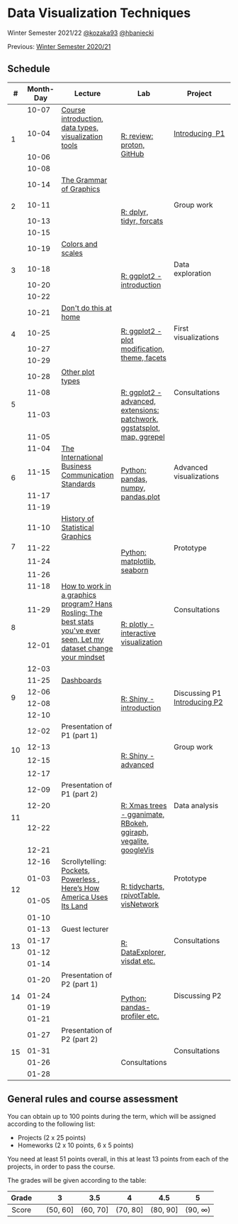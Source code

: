 # Data Visualization Techniques

Winter Semester 2021/22 [@kozaka93](https://github.com/kozaka93) [@hbaniecki](https://github.com/hbaniecki)

Previous: [Winter Semester 2020/21](https://github.com/mini-pw/2021Z-DataVisualizationTechniques)

## Schedule

<table>
<thead>
  <tr>
    <th>#</th>
    <th>Month-Day</th>
    <th>Lecture</th>
    <th>Lab</th>
    <th>Project</th>
    <th>Points</th>
  </tr>
</thead>
<tbody>
  <tr>
    <td rowspan="4">1</td>
    <td>10-07</td>
    <td rowspan="2"><a href="https://github.com/mini-pw/2022Z-DataVisualizationTechniques/blob/main/lectures/L1-intro.pdf"  target="_blank" rel="noopener noreferrer"> Course introduction, data types, visualization tools  </a></td>
    <td></td>
    <td></td>
    <td rowspan="4"></td>
  </tr>
  <tr>
    <td>10-04</td>
    <td rowspan="3"><a href="https://github.com/mini-pw/2022Z-DataVisualizationTechniques/tree/main/labs/lab1" target="_blank" rel="noopener noreferrer">R: review: proton, GitHub</a></td>
    <td><a href="https://github.com/mini-pw/2022Z-DataVisualizationTechniques/blob/main/projects/project1/Techniki%20Wizualizacji%20Danych%20-%20Projekt%201.pdf"  target="_blank" rel="noopener noreferrer">Introducing&nbsp;&nbsp;P1  </a></td>
  </tr>
  <tr>
    <td>10-06</td>
    <td rowspan="2"></td>
    <td rowspan="2"></td>
  </tr>
  <tr>
    <td>10-08</td>
  </tr>
  <tr>
    <td rowspan="4">2</td>
    <td>10-14</td>
    <td><a href="https://github.com/mini-pw/2022Z-DataVisualizationTechniques/blob/main/lectures/L2-gramatyka.pdf" target="_blank" rel="noopener noreferrer">The Grammar of Graphics</a></td>
    <td></td>
    <td></td>
    <td></td>
  </tr>
  <tr>
    <td>10-11</td>
    <td rowspan="3"></td>
    <td rowspan="3"><a href="https://github.com/mini-pw/2022Z-DataVisualizationTechniques/tree/main/labs/lab2" target="_blank" rel="noopener noreferrer">R: dplyr, tidyr, forcats</a></td>
    <td>Group work</td>
    <td>P1 (1p)</td>
  </tr>
  <tr>
    <td>10-13</td>
    <td rowspan="2"></td>
    <td rowspan="2"></td>
  </tr>
  <tr>
    <td>10-15</td>
  </tr>
  <tr>
    <td rowspan="4">3</td>
    <td>10-19</td>
    <td><a href="https://github.com/mini-pw/2022Z-DataVisualizationTechniques/blob/main/lectures/L3-kolory-skale.pdf" target="_blank" rel="noopener noreferrer">Colors and scales</a></td>
    <td></td>
    <td></td>
    <td></td>
  </tr>
  <tr>
    <td>10-18</td>
    <td rowspan="3"></td>
    <td rowspan="3"><a href="https://github.com/mini-pw/2022Z-DataVisualizationTechniques/tree/main/labs/lab3" target="_blank" rel="noopener noreferrer">R: ggplot2 - introduction</a></td>
    <td>Data exploration</td>
    <td rowspan="3">P1 (1p)<br><a href="https://github.com/mini-pw/2022Z-DataVisualizationTechniques/issues/55" target="_blank" rel="noopener noreferrer"> HW1 (5p)</a></td>
  </tr>
  <tr>
    <td>10-20</td>
    <td rowspan="2"></td>
  </tr>
  <tr>
    <td>10-22</td>
  </tr>
  <tr>
    <td rowspan="4">4</td>
    <td>10-21</td>
    <td><a href="https://github.com/mini-pw/2022Z-DataVisualizationTechniques/blob/main/lectures/L4-nie-popelniaj-tych-bledow.pdf" target="_blank" rel="noopener noreferrer"> Don't do this at home</a></td>
    <td></td>
    <td></td>
    <td></td>
  </tr>
  <tr>
    <td>10-25</td>
    <td rowspan="3"></td>
    <td rowspan="3"><a href="https://github.com/mini-pw/2022Z-DataVisualizationTechniques/tree/main/labs/lab4" target="_blank" rel="noopener noreferrer"> R: ggplot2 - plot modification, theme, facets</a></td>
    <td>First visualizations</td>
    <td>P1 (1p)</td>
  </tr>
  <tr>
    <td>10-27</td>
    <td rowspan="2"></td>
    <td rowspan="2"></td>
  </tr>
  <tr>
    <td>10-29</td>
  </tr>
  <tr>
    <td rowspan="4">5</td>
    <td>10-28</td>
    <td><a href="https://github.com/mini-pw/2022Z-DataVisualizationTechniques/blob/main/lectures/L5-inne-rodzaje-wykresow.pdf" target="_blank" rel="noopener noreferrer"> Other plot types</a></td>
    <td></td>
    <td></td>
    <td></td>
  </tr>
  <tr>
    <td>11-08</td>
    <td rowspan="3"></td>
    <td rowspan="3"><a href="https://github.com/mini-pw/2022Z-DataVisualizationTechniques/tree/main/labs/lab5" target="_blank" rel="noopener noreferrer">R: ggplot2 - advanced, extensions: patchwork, ggstatsplot, map, ggrepel</a></td>
    <td>Consultations</td>
    <td rowspan="3"><a href="https://github.com/mini-pw/2022Z-DataVisualizationTechniques/issues/97" target="_blank" rel="noopener noreferrer">HW2 (5p)</a></td>
  </tr>
  <tr>
    <td>11-03</td>
    <td rowspan="2"></td>
  </tr>
  <tr>
    <td>11-05</td>
  </tr>
  <tr>
    <td rowspan="4">6</td>
    <td>11-04</td>
    <td rowspan="2"><a href="https://github.com/mini-pw/2022Z-DataVisualizationTechniques/blob/main/lectures/L6-IBCS.pdf" target="_blank" rel="noopener noreferrer">The International Business Communication Standards</a></td>
    <td></td>
    <td></td>
    <td></td>
  </tr>
  <tr>
    <td>11-15</td>
    <td rowspan="3"><a href="https://github.com/mini-pw/2022Z-DataVisualizationTechniques/tree/main/labs/lab6" target="_blank" rel="noopener noreferrer">Python: pandas, numpy, pandas.plot</a></td>
    <td>Advanced visualizations</td>
    <td>P1 (1p)</td>
  </tr>
  <tr>
    <td>11-17</td>
    <td rowspan="2"></td>
    <td rowspan="2"></td>
    <td rowspan="2"></td>
  </tr>
  <tr>
    <td>11-19</td>
  </tr>
  <tr>
    <td rowspan="4">7</td>
    <td>11-10</td>
    <td><a href="https://github.com/mini-pw/2022Z-DataVisualizationTechniques/blob/main/lectures/L7-historia.pdf" target="_blank" rel="noopener noreferrer">History of Statistical Graphics</a></td>
    <td></td>
    <td></td>
    <td></td>
  </tr>
  <tr>
    <td>11-22</td>
    <td rowspan="3"></td>
    <td rowspan="3"><a href="https://github.com/mini-pw/2022Z-DataVisualizationTechniques/blob/main/labs/lab7/Lab_7.ipynb" target="_blank" rel="noopener noreferrer">Python: matplotlib, seaborn</a></td>
    <td>Prototype</td>
    <td rowspan="3">P1 (1p)<br><a href="https://github.com/mini-pw/2022Z-DataVisualizationTechniques/issues/98"  target="_blank" rel="noopener noreferrer">HW3 (10p)</a></td>
  </tr>
  <tr>
    <td>11-24</td>
    <td rowspan="2"></td>
  </tr>
  <tr>
    <td>11-26</td>
  </tr>
  <tr>
    <td rowspan="4">8</td>
    <td>11-18</td>
    <td rowspan="3"><a href="https://github.com/mini-pw/2022Z-DataVisualizationTechniques/tree/main/lectures/L8" target="_blank" rel="noopener noreferrer">How to work in a graphics program? </a><a href="https://www.ted.com/talks/hans_rosling_the_best_stats_you_ve_ever_seen" target="_blank" rel="noopener noreferrer">Hans Rosling: The best stats you've ever seen</a>,<a href="https://www.ted.com/talks/hans_rosling_let_my_dataset_change_your_mindset" target="_blank" rel="noopener noreferrer"> Let my dataset change your mindset</a></td>
    <td></td>
    <td></td>
    <td></td>
  </tr>
  <tr>
    <td>11-29</td>
    <td rowspan="3"><a href="https://github.com/mini-pw/2022Z-DataVisualizationTechniques/tree/main/labs/lab8" target="_blank" rel="noopener noreferrer">R: plotly - interactive visualization</a></td>
    <td>Consultations</td>
    <td rowspan="3"><a href="https://github.com/mini-pw/2022Z-DataVisualizationTechniques/issues/197" target="_blank" rel="noopener noreferrer">HW4 (5p)</a></td>
  </tr>
  <tr>
    <td>12-01</td>
    <td rowspan="2"></td>
  </tr>
  <tr>
    <td>12-03</td>
    <td></td>
  </tr>
  <tr>
    <td rowspan="4">9</td>
    <td>11-25</td>
    <td><a href="https://github.com/mini-pw/2022Z-DataVisualizationTechniques/blob/main/lectures/L9-dashboards.pdf" target="_blank" rel="noopener noreferrer">Dashboards</a></td>
    <td></td>
    <td></td>
    <td></td>
  </tr>
  <tr>
    <td>12-06</td>
    <td rowspan="3"></td>
    <td rowspan="3"><a href="https://github.com/mini-pw/2022Z-DataVisualizationTechniques/tree/main/labs/lab9" target="_blank" rel="noopener noreferrer"> R: Shiny - introduction</a></td>
    <td rowspan="2">Discussing P1<br><a href="https://github.com/mini-pw/2022Z-DataVisualizationTechniques/tree/main/projects/project2" target="_blank" rel="noopener noreferrer"> Introducing P2</a></td>
    <td rowspan="3"></td>
  </tr>
  <tr>
    <td>12-08</td>
  </tr>
  <tr>
    <td>12-10</td>
    <td></td>
  </tr>
  <tr>
    <td rowspan="4">10</td>
    <td>12-02</td>
    <td>Presentation of P1 (part 1)</td>
    <td></td>
    <td></td>
    <td>P1 (20p)</td>
  </tr>
  <tr>
    <td>12-13</td>
    <td rowspan="3"></td>
    <td rowspan="3"><a href="https://github.com/mini-pw/2022Z-DataVisualizationTechniques/tree/main/labs/lab10" target="_blank" rel="noopener noreferrer">R: Shiny - advanced</a></td>
    <td>Group work</td>
    <td rowspan="3">P2 (1p)<br> <a href="https://github.com/mini-pw/2022Z-DataVisualizationTechniques/issues/254" target="_blank" rel="noopener noreferrer">HW5 (5p)</a></td>
  </tr>
  <tr>
    <td>12-15</td>
    <td rowspan="2"></td>
  </tr>
  <tr>
    <td>12-17</td>
  </tr>
  <tr>
    <td rowspan="4">11</td>
    <td>12-09</td>
    <td>Presentation of P1 (part 2)</td>
    <td></td>
    <td></td>
    <td></td>
  </tr>
  <tr>
    <td>12-20</td>
    <td rowspan="3"></td>
    <td rowspan="3"><a href="https://github.com/mini-pw/2022Z-DataVisualizationTechniques/tree/main/labs/lab11" target="_blank" rel="noopener noreferrer">R: Xmas trees - gganimate, RBokeh, ggiraph, vegalite, googleVis</a></td>
    <td>Data analysis</td>
    <td rowspan="3">P2 (2p)<br><a href="https://github.com/mini-pw/2022Z-DataVisualizationTechniques/issues/311" target="_blank" rel="noopener noreferrer">HW6 (10p)</a></td>
  </tr>
  <tr>
    <td>12-22</td>
    <td rowspan="2"></td>
  </tr>
  <tr>
    <td>12-21</td>
  </tr>
  <tr>
    <td rowspan="4">12</td>
    <td>12-16</td>
    <td rowspan="3">Scrollytelling: <a href="https://pudding.cool/2018/08/pockets/" target="_blank" rel="noopener noreferrer">Pockets</a>, <a href="https://projects.propublica.org/graphics/wva" target="_blank" rel="noopener noreferrer">Powerless </a>, <a href="https://www.bloomberg.com/graphics/2018-us-land-use/" target="_blank" rel="noopener noreferrer"> Here’s How America Uses Its Land</a></td>
    <td></td>
    <td></td>
    <td></td>
  </tr>
  <tr>
    <td>01-03</td>
    <td rowspan="3"><a href="https://github.com/mini-pw/2022Z-DataVisualizationTechniques/tree/main/labs/lab12" target="_blank" rel="noopener noreferrer"> R: tidycharts, rpivotTable, visNetwork</a></td>
    <td>Prototype</td>
    <td rowspan="3">P2 (2p)<br><a href="https://github.com/mini-pw/2022Z-DataVisualizationTechniques/issues/355" target="_blank" rel="noopener noreferrer"> HW7 (5p)</a></td>
  </tr>
  <tr>
    <td>01-05</td>
    <td rowspan="2"></td>
  </tr>
  <tr>
    <td>01-10</td>
    <td></td>
  </tr>
  <tr>
    <td rowspan="4">13</td>
    <td>01-13</td>
    <td>Guest lecturer</td>
    <td></td>
    <td></td>
    <td></td>
  </tr>
  <tr>
    <td>01-17</td>
    <td rowspan="3"></td>
    <td rowspan="3"><a href="https://github.com/mini-pw/2022Z-DataVisualizationTechniques/tree/main/labs/lab13" target="_blank" rel="noopener noreferrer">R: DataExplorer, visdat etc.</a></td>
    <td>Consultations</td>
    <td rowspan="3"></td>
  </tr>
  <tr>
    <td>01-12</td>
    <td rowspan="2"></td>
  </tr>
  <tr>
    <td>01-14</td>
  </tr>
  <tr>
    <td rowspan="4">14</td>
    <td>01-20</td>
    <td>Presentation of P2 (part 1)</td>
    <td></td>
    <td></td>
    <td>P2 (20p)</td>
  </tr>
  <tr>
    <td>01-24</td>
    <td rowspan="3"></td>
    <td rowspan="3"><a href="https://github.com/mini-pw/2022Z-DataVisualizationTechniques/tree/main/labs/lab14"  target="_blank" rel="noopener noreferrer">Python: pandas-profiler etc.</a></td>
    <td>Discussing P2</td>
    <td rowspan="3"><a href="https://github.com/mini-pw/2022Z-DataVisualizationTechniques/issues/451" target="_blank" rel="noopener noreferrer">HW8 (5p)</a></td>
  </tr>
  <tr>
    <td>01-19</td>
    <td rowspan="2"></td>
  </tr>
  <tr>
    <td>01-21</td>
  </tr>
  <tr>
    <td rowspan="4">15</td>
    <td>01-27</td>
    <td>Presentation of P2 (part 2)</td>
    <td></td>
    <td></td>
    <td></td>
  </tr>
  <tr>
    <td>01-31</td>
    <td rowspan="3"></td>
    <td rowspan="3">Consultations</td>
    <td>Consultations</td>
    <td rowspan="3"></td>
  </tr>
  <tr>
    <td>01-26</td>
    <td rowspan="2"></td>
  </tr>
  <tr>
    <td>01-28</td>
  </tr>
</tbody>
</table>

## General rules and course assessment

You can obtain up to 100 points during the term, which will be assigned according to the following list:

- Projects (2 x 25 points)
- Homeworks (2 x 10 points, 6 x 5 points)

You need at least 51 points overall, in this at least 13 points from each of the projects, in order to pass the course.

The grades will be given according to the table:

| Grade |  | 3 | 3.5 | 4 | 4.5 | 5 |
|:---:| :---: |:---:|:---:|:---:|:---:|:---:|
| Score |  | (50, 60] | (60, 70] | (70, 80] | (80, 90] | (90, ∞) |
